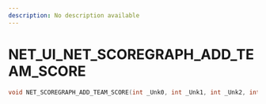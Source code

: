 ```yaml
---
description: No description available 
---
```


# NET_UI\_NET_SCOREGRAPH_ADD_TEAM_SCORE

```cpp
void NET_SCOREGRAPH_ADD_TEAM_SCORE(int _Unk0, int _Unk1, int _Unk2, int _Unk3);
```